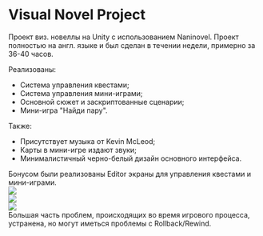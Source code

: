 <h1>Visual Novel Project</h1>
Проект виз. новеллы на Unity с использованием Naninovel.
Проект полностью на англ. языке и был сделан в течении недели, примерно за 36-40 часов.

Реализованы:
<ul>
  <li>Система управления квестами;</li>
  <li>Система управления мини-играми;</li>
  <li>Основной сюжет и заскриптованные сценарии;</li>
  <li>Мини-игра "Найди пару".</li>
</ul>
Также:
<ul>
  <li>Присутствует музыка от Kevin McLeod;</li>
  <li>Карты в мини-игре издают звуки;</li>
  <li>Минималистичный черно-белый дизайн основного интерфейса.</li>
</ul>
Бонусом были реализованы Editor экраны для управления квестами и мини-играми.
<div></div>
<img src="https://github.com/user-attachments/assets/0884b639-ed87-455b-8d23-80b1d7694ef2">
<div></div>
<img src="https://github.com/user-attachments/assets/b3efb2d8-80c5-424f-9fd3-7011a5bef3f1">
<div></div>
<img src="https://github.com/user-attachments/assets/c0cf1979-8187-4f67-a151-dce1318bb6b7">
<div></div>
Большая часть проблем, происходящих во время игрового процесса, устранена, но могут иметься проблемы с Rollback/Rewind.
